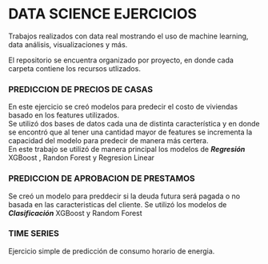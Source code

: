 # DATA SCIENCE EJERCICIOS
Trabajos realizados con data real mostrando el uso de machine learning, data análisis, visualizaciones y más.  

El repositorio se encuentra organizado por proyecto, en donde cada carpeta contiene los recursos utlizados.

### PREDICCION DE PRECIOS DE CASAS
En este ejercicio se creó modelos para predecir el costo de viviendas basado en los features utilizados.  
Se utilizó dos bases de datos cada una de distinta característica y en donde se encontró que al tener una cantidad mayor de features se incrementa la capacidad del modelo para predecir de manera más certera.  
En este trabajo se utilizó de manera principal los modelos de ***Regresión*** XGBoost , Randon Forest y Regresion Linear

### PREDICCION DE APROBACION DE PRESTAMOS
Se creó un modelo para preddecir si la deuda futura será pagada o no basada en las caracteristicas del cliente.
Se utilizó los modelos de ***Clasificación*** XGBoost y Random Forest

### TIME SERIES
Ejercicio simple de predicción de consumo horario de energia.